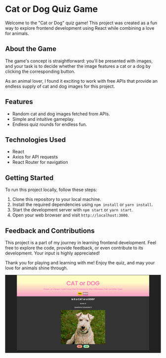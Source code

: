 # Cat or Dog Quiz Game

Welcome to the "Cat or Dog" quiz game! This project was created as a fun way to explore frontend development using React while combining a love for animals.

## About the Game

The game's concept is straightforward: you'll be presented with images, and your task is to decide whether the image features a cat or a dog by clicking the corresponding button.

As an animal lover, I found it exciting to work with free APIs that provide an endless supply of cat and dog images for this project.

## Features

- Random cat and dog images fetched from APIs.
- Simple and intuitive gameplay.
- Endless quiz rounds for endless fun.

## Technologies Used

- React
- Axios for API requests
- React Router for navigation

## Getting Started

To run this project locally, follow these steps:

1. Clone this repository to your local machine.
2. Install the required dependencies using `npm install` or `yarn install`.
3. Start the development server with `npm start` or `yarn start`.
4. Open your web browser and visit `http://localhost:3000`.

## Feedback and Contributions

This project is a part of my journey in learning frontend development. Feel free to explore the code, provide feedback, or even contribute to its development. Your input is highly appreciated!

Thank you for playing and learning with me! Enjoy the quiz, and may your love for animals shine through.

![Cat or Dog Quiz Game](https://raw.githubusercontent.com/eirikenriquez/CatOrDog/3f9cebdb492f290b1021260571be572200ae0d49/Screenshot%202023-09-05%20003237.png)

